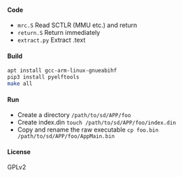 #### Code
 - `mrc.S`  Read SCTLR (MMU etc.) and return
 - `return.S`  Return immediately
 - `extract.py`  Extract .text


#### Build
```sh
apt install gcc-arm-linux-gnueabihf
pip3 install pyelftools
make all
```

#### Run
 - Create a directory `/path/to/sd/APP/foo`
 - Create index.din `touch /path/to/sd/APP/foo/index.din`
 - Copy and rename the raw executable `cp foo.bin /path/to/sd/APP/foo/AppMain.bin`

#### License

GPLv2
